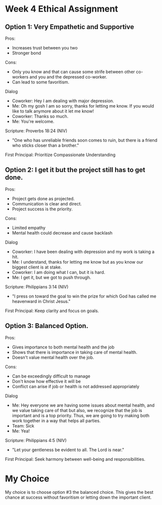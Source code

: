 # Week 4 Ethical Assignment

## Option 1: Very Empathetic and Supportive

Pros:
- Increases trust between you two
- Stronger bond

Cons:
- Only you know and that can cause some strife between other co-workers and you and the depressed co-worker.
- Can lead to some favoritism. 

Dialog
- Coworker: Hey I am dealing with major depression.
- Me: Oh my gosh I am so sorry, thanks for letting me know. If you would like to talk anymore about it let me know!
- Coworker: Thanks so much.
- Me: You're welcome.

Scripture: Proverbs 18:24 (NIV)
- "One who has unreliable friends soon comes to ruin, but there is a friend who sticks closer than a brother."


First Principal: Prioritize Compassionate Understanding

## Option 2: I get it but the project still has to get done.

Pros:
- Project gets done as projected. 
- Communication is clear and direct.
- Project success is the priority.

Cons:
- Limited empathy
- Mental health could decrease and cause backlash

Dialog
- Coworker: I have been dealing with depression and my work is taking a hit.
- Me: I understand, thanks for letting me know but as you know our biggest client is at stake. 
- Coworker: I am doing what I can, but it is hard.
- Me: I get it, but we got to push through.

Scripture: Philippians 3:14 (NIV)
- "I press on toward the goal to win the prize for which God has called me heavenward in Christ Jesus."


First Principal: Keep clarity and focus on goals.

## Option 3: Balanced Option.

Pros:
- Gives importance to both mental health and the job
- Shows that there is importance in taking care of mental health.
- Doesn't value mental health over the job.

Cons:
- Can be exceedingly difficult to manage
- Don't know how effective it will be
- Conflict can arise if job or health is not addressed appropriately

Dialog
- Me: Hey everyone we are having some issues about mental health, and we value taking care of that but also, we recognize that the job is important and is a top priority. Thus, we are going to try making both work together in a way that helps all parties. 
- Team: Sick
- Me: Yea!

Scripture: Philippians 4:5 (NIV)
- "Let your gentleness be evident to all. The Lord is near."

First Principal: Seek harmony between well-being and responsibilities. 

# My Choice
My choice is to choose option #3 the balanced choice. This gives the best chance at success without favoritism or letting down the important client. 


